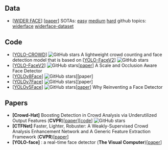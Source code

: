 ## Data
- [[WIDER FACE](http://shuoyang1213.me/WIDERFACE/)] [[paper](https://openaccess.thecvf.com/content_cvpr_2016/papers/Yang_WIDER_FACE_A_CVPR_2016_paper.pdf)] SOTAs: [easy](https://paperswithcode.com/sota/face-detection-on-wider-face-easy) [medium](https://paperswithcode.com/sota/face-detection-on-wider-face-medium) [hard](https://paperswithcode.com/sota/face-detection-on-wider-face-hard) github topics: [widerface](https://github.com/topics/widerface) [widerface-dataset](https://github.com/topics/widerface-dataset)

## Code
- [[YOLO-CROWD](https://github.com/zaki1003/YOLO-CROWD)] ![GitHub stars](http://img.shields.io/github/stars/zaki1003/YOLO-CROWD.svg?logo=github&label=Stars) A lightweight crowd counting and face detection model that is based on [[YOLO-FaceV2](https://github.com/Krasjet-Yu/YOLO-FaceV2)] ![GitHub stars](http://img.shields.io/github/stars/Krasjet-Yu/YOLO-FaceV2.svg?logo=github&label=Stars)
- [[YOLO-FaceV2](https://github.com/Krasjet-Yu/YOLO-FaceV2)] ![GitHub stars](http://img.shields.io/github/stars/Krasjet-Yu/YOLO-FaceV2.svg?logo=github&label=Stars)[[paper](https://arxiv.org/abs/2208.02019)] A Scale and Occlusion Aware Face Detector
- [[YOLOv8Face](https://github.com/derronqi/yolov8-face)] ![GitHub stars](http://img.shields.io/github/stars/https://github.com/derronqi/yolov8-face.svg?logo=github&label=Stars)[[paper]
- [[YOLOv7Face](https://github.com/derronqi/yolov7-face)] ![GitHub stars](http://img.shields.io/github/stars/https://github.com/derronqi/yolov7-face.svg?logo=github&label=Stars)[[paper]
- [[YOLOv5Face](https://github.com/deepcam-cn/yolov5-face)] ![GitHub stars](http://img.shields.io/github/stars/deepcam-cn/yolov5-face.svg?logo=github&label=Stars)[[paper](https://arxiv.org/abs/2105.12931)] Why Reinventing a Face Detector

## Papers
- <a name="Crowd-Hat"></a>**[Crowd-Hat]** Boosting Detection in Crowd Analysis via Underutilized Output Features (**CVPR**)[[paper](https://openaccess.thecvf.com/content/CVPR2023/papers/Wu_Boosting_Detection_in_Crowd_Analysis_via_Underutilized_Output_Features_CVPR_2023_paper.pdf)][[code](https://github.com/wskingdom/Crowd-Hat)] ![GitHub stars](http://img.shields.io/github/stars/wskingdom/Crowd-Hat.svg?logo=github&label=Stars)
- <a name="CTFNet"></a>**[CTFNet]** Faster, Lighter, Robuster: A Weakly-Supervised Crowd Analysis Enhancement Network and A Generic Feature Extraction Framework (**CVPR**)[[paper](https://openaccess.thecvf.com/content/CVPR2022W/L3D-IVU/html/Wu_Faster_Lighter_Robuster_A_Weakly-Supervised_Crowd_Analysis_Enhancement_Network_and_CVPRW_2022_paper.html)]
- <a name="YOLO-face"></a>**[YOLO-face]** : a real-time face detector (**The Visual Computer**)[[paper](https://link.springer.com/article/10.1007/s00371-020-01831-7)]
